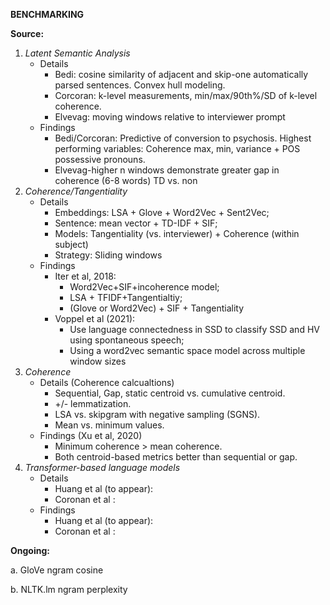 **BENCHMARKING**

**Source:**

1. _Latent Semantic Analysis_
    - Details
      - Bedi: cosine similarity of adjacent and skip-one automatically parsed sentences. Convex hull modeling. 
      - Corcoran: k-level measurements, min/max/90th%/SD of k-level coherence. 
      - Elvevag: moving windows relative to interviewer prompt
    - Findings
      - Bedi/Corcoran: Predictive of conversion to psychosis. Highest performing variables: Coherence max, min, variance + POS possessive pronouns. 
      - Elvevag-higher n windows demonstrate greater gap in coherence (6-8 words) TD vs. non
2. _Coherence/Tangentiality_
    - Details
      - Embeddings: LSA + Glove + Word2Vec + Sent2Vec; 
      - Sentence: mean vector + TD-IDF + SIF; 
      - Models: Tangentiality (vs. interviewer) + Coherence (within subject)
      - Strategy: Sliding windows
    - Findings 
      - Iter et al, 2018:
        - Word2Vec+SIF+incoherence model; 
        - LSA + TFIDF+Tangentialtiy; 
        - (Glove or Word2Vec) + SIF + Tangentiality
      - Voppel et al (2021): 
        - Use language connectedness in SSD to classify SSD and HV using spontaneous speech;
        - Using a word2vec semantic space model across multiple window sizes 
3. _Coherence_
    - Details (Coherence calcualtions)
      - Sequential, Gap, static centroid vs. cumulative centroid. 
      - +/- lemmatization. 
      - LSA vs. skipgram with negative sampling (SGNS). 
      - Mean vs. minimum values.
    - Findings (Xu et al, 2020)
      - Minimum coherence > mean coherence. 
      - Both centroid-based metrics better than sequential or gap. 
4. _Transformer-based language models_
    - Details
      - Huang et al (to appear):
      - Coronan et al : 
    - Findings
      - Huang et al (to appear):
      - Coronan et al : 
    
**Ongoing:**

a. GloVe ngram cosine
    
b. NLTK.lm ngram perplexity
    
    
